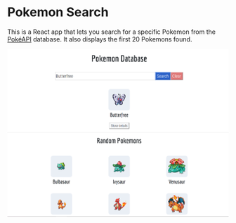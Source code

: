 # Pokemon Search 

This is a React app that lets you search for a specific Pokemon from the [PokéAPI](https://pokeapi.co/) database.
It also displays the first 20 Pokemons found.

![alt text](https://github.com/IoanaCosmina/pokemon/blob/master/src/assets/pokemon-search.PNG)
